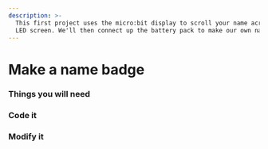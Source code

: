 ```yaml
---
description: >-
  This first project uses the micro:bit display to scroll your name across the
  LED screen. We'll then connect up the battery pack to make our own name tag.
---
```


# Make a name badge

### Things you will need

### Code it

### Modify it

